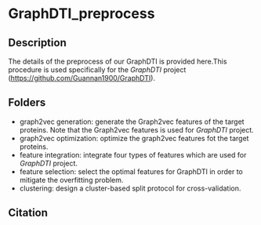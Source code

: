 # GraphDTI_preprocess

## Description
The details of the preprocess of our GraphDTI is provided here.This procedure is used specifically for the *GraphDTI* project (https://github.com/Guannan1900/GraphDTI). 

## Folders
- graph2vec generation: generate the Graph2vec features of the target proteins. Note that the Graph2vec features is used for *GraphDTI* project.
- graph2vec optimization: optimize the graph2vec features fot the target proteins.
- feature integration: integrate four types of features which are used for *GraphDTI* project.
- feature selection: select the optimal features for GraphDTI in order to mitigate the overfitting problem.
- clustering: design a cluster-based split protocol for cross-validation.

## Citation


